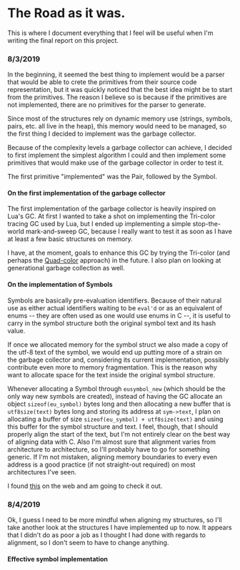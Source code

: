 # The Road as it was.

This is where I document everything that I feel will be useful when I'm writing
the final report on this project.

### 8/3/2019

In the beginning, it seemed the best thing to implement would be a parser that
would be able to crete the primitives from their source code representation, but
it was quickly noticed that the best idea might be to start from the primitives.
The reason I believe so is because if the primitives are not implemented, there
are no primitives for the parser to generate.

Since most of the structures rely on dynamic memory use (strings, symbols, pairs,
etc. all live in the heap), this memory would need to be managed, so the first
thing I decided to implement was the garbage collector.

Because of the complexity levels a garbage collector can achieve, I decided to
first implement the simplest algorithm I could and then implement some primitives
that would make use of the garbage collector in order to test it.

The first primitive "implemented" was the Pair, followed by the Symbol.

#### On the first implementation of the garbage collector

The first implementation of the garbage collector is heavily inspired on Lua's
GC. At first I wanted to take a shot on implementing the Tri-color tracing GC
used by Lua, but I ended up implementing a simple stop-the-world mark-and-sweep
GC, because I really want to test it as soon as I have at least a few basic
structures on memory.

I have, at the moment, goals to enhance this GC by trying the Tri-color (and
perhaps the [Quad-color](http://wiki.luajit.org/New-Garbage-Collector) approach)
in the future. I also plan on looking at generational garbage collection as well.

#### On the implementation of Symbols

Symbols are basically pre-evaluation identifiers. Because of their natural use
as either actual identifiers waiting to be `eval'd` or as an equivalent of enums
-- they are often used as one would use enums in C --, it is useful to carry in
the symbol structure both the original symbol text and its hash value.

If once we allocated memory for the symbol struct we also made a copy of the
utf-8 text of the symbol, we would end up putting more of a strain on the garbage
collector and, considering its current implementation, possibly contribute even
more to memory fragmentation. This is the reason why want to allocate space for
the text inside the original symbol structure.

Whenever allocating a Symbol through `eusymbol_new` (which should be the only
way new symbols are created), instead of having the GC allocate an object
`sizeof(eu_symbol)` bytes long and then allocating a new buffer that is
`utf8size(text)` bytes long and storing its address at `sym->text`, I plan on
allocating a buffer of size `sizeof(eu_symbol) + utf8size(text)` and using this
buffer for the symbol structure and text. I feel, though, that I should properly
align the start of the text, but I'm not entirely clear on the best way of
aligning data with C. Also I'm almost sure that alignment varies from architecture
to architecture, so I'll probably have to go for something generic. If I'm not
mistaken, aligning memory boundaries to every even address is a good practice
(if not straight-out required) on most architectures I've seen.

I found [this](http://www.catb.org/esr/structure-packing/) on the web and am
going to check it out.

### 8/4/2019

Ok, I guess I need to be more mindful when aligning my structures, so I'll take
another look at the structures I have implemented up to now. It appears that I
didn't do as poor a job as I thought I had done with regards to alignment, so I
don't seem to have to change anything.

#### Effective symbol implementation

